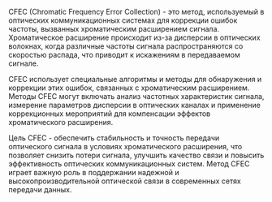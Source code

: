 CFEC (Chromatic Frequency Error Collection) - это метод, используемый в оптических коммуникационных системах для коррекции ошибок частоты, вызванных хроматическим расширением сигнала. Хроматическое расширение происходит из-за дисперсии в оптических волокнах, когда различные частоты сигнала распространяются со скоростью распада, что приводит к искажениям в передаваемом сигнале.

CFEC использует специальные алгоритмы и методы для обнаружения и коррекции этих ошибок, связанных с хроматическим расширением. Методы CFEC могут включать анализ частотных характеристик сигнала, измерение параметров дисперсии в оптических каналах и применение коррекционных мероприятий для компенсации эффектов хроматического расширения.

Цель CFEC - обеспечить стабильность и точность передачи оптического сигнала в условиях хроматического расширения, что позволяет снизить потери сигнала, улучшить качество связи и повысить эффективность оптических коммуникационных систем. Метод CFEC играет важную роль в поддержании надежной и высокопроизводительной оптической связи в современных сетях передачи данных.